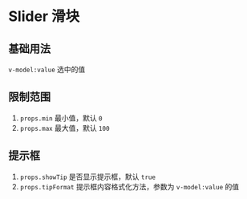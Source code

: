 # Slider 滑块

## 基础用法

`v-model:value` 选中的值

<preview path="./demos/basic.vue"></preview>

## 限制范围

1. `props.min` 最小值，默认 `0`
2. `props.max` 最大值，默认 `100`

<preview path="./demos/limit.vue"></preview>

## 提示框

1. `props.showTip` 是否显示提示框，默认 `true`
2. `props.tipFormat` 提示框内容格式化方法，参数为 `v-model:value` 的值

<preview path="./demos/tip.vue"></preview>
